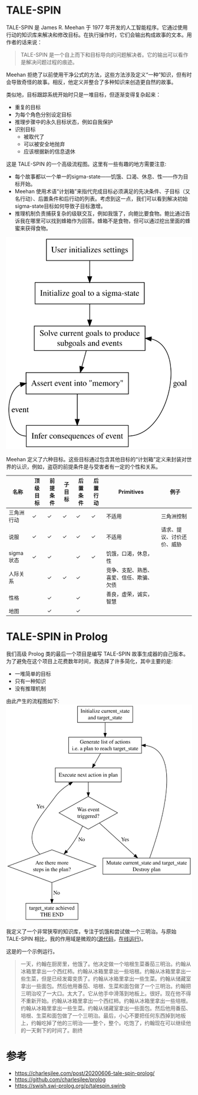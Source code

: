 # TALE-SPIN
TALE-SPIN 是 James R. Meehan 于 1977 年开发的人工智能程序。它通过使用行动的知识库来解决和修改目标。在执行操作时，它们会输出构成故事的文本。用作者的话来说：

>TALE-SPIN 是一个自上而下和目标导向的问题解决者。它的输出可以看作是解决问题过程的痕迹。

Meehan 拒绝了以前使用干净公式的方法，这些方法涉及定义“一种”知识，但有时会导致奇怪的故事。相反，他定义并整合了多种知识来创造更自然的故事。

类似地，目标跟踪系统开始时只是一堆目标，但逐渐变得复杂起来：
* 重复的目标
* 为每个角色分别设定目标
* 推理步骤中的永久目标状态，例如自我保护
* 识别目标
    * 被取代了
    * 可以被安全地抛弃
    * 应该根据新的信息退休

这是 TALE-SPIN 的一个高级流程图。这里有一些有趣的地方需要注意:

* 每个故事都以一个单一的sigma-state——饥饿、口渴、休息、性——作为目标开始。
* Meehan 使用术语“计划箱”来指代完成目标必须满足的先决条件、子目标（又名行动）、后置条件和后行动的列表。考虑到这一点，我们可以看到解决初始sigma-state目标如何导致子目标激增。
* 推理机制负责捕获复杂的级联交互，例如我饿了，向鲍比要食物。鲍比通过告诉我在哪里可以找到蜂箱作为回答。蜂箱不是食物，但可以通过挖出里面的蜂蜜来获得食物。

![](img/20200606-tale-spin-prolog-flow.svg)

Meehan 定义了六种目标。这些目标通过包含其他目标的“计划箱”定义来封装对世界的认识，例如，盗窃的前提条件是与受害者有一定的个性和关系。

|名称|顶级目标|前提条件|子目标|后置条件|后置行动|Primitives|例子|
|-|-|-|-|-|-|-|-|
|三角洲行动|✓|✓|✓|✓|✓|不适用|三角洲控制|
|说服|✓|✓|✓|✓|✓|不适用|请求、提议、讨价还价、威胁|
|sigma状态|✓|✓||✓|✓|饥饿，口渴，休息，性||
|人际关系||✓|✓|✓||竞争、支配、熟悉、喜爱、信任、欺骗、欠债||
|性格||✓||✓||善良，虚荣，诚实，智慧||
|地图||✓||✓||||

# TALE-SPIN in Prolog
我们高级 Prolog 类的最后一个项目是编写 TALE-SPIN 故事生成器的自己版本。为了避免在这个项目上花费数年时间，我选择了许多简化，其中主要的是:
* 一堆简单的目标
* 只有一种知识
* 没有推理机制

由此产生的流程图如下:
![](img/20200606-tale-spin-prolog-flow-mine.svg)

我定义了一个非常狭窄的知识库，专注于饥饿和尝试做一个三明治。与原始 TALE-SPIN 相比，我的作用域是微观的([源代码](https://github.com/charlesjlee/prolog)，[在线运行](https://swish.swi-prolog.org/p/talespin.swinb))。

这是的一个示例运行。

>一天，约翰在厨房里，他饿了。他决定做一个培根生菜番茄三明治。约翰从冰箱里拿出一个西红柿。约翰从冰箱里拿出一些培根。约翰从冰箱里拿出一些生菜，但是已经发霉变质了。约翰从冰箱里拿出一些生菜。约翰从储藏室拿出一些面包。然后他用番茄、培根、生菜和面包做了一个三明治。约翰把三明治咬了一大口。太大了。它从他手中滑落到地板上。很好。现在他不得不重新开始。约翰从冰箱里拿出一个西红柿。约翰从冰箱里拿出一些培根。约翰从冰箱里拿出一些生菜。约翰从储藏室拿出一些面包。然后他用番茄、培根、生菜和面包做了一个三明治。最后，小心不要把任何东西掉到地板上，约翰吃掉了他的三明治——整个，整个。吃饱了，约翰现在可以继续他的一天剩下的时间了。剧终


# 参考
* https://charlesjlee.com/post/20200606-tale-spin-prolog/
* https://github.com/charlesjlee/prolog
* https://swish.swi-prolog.org/p/talespin.swinb